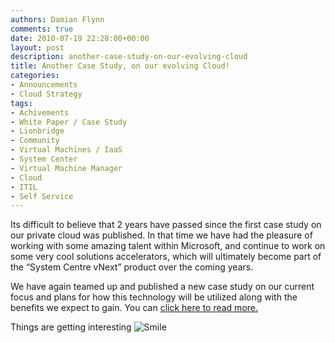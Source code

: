 ```yaml
---
authors: Damian Flynn
comments: true
date: 2010-07-19 22:28:00+00:00
layout: post
description: another-case-study-on-our-evolving-cloud
title: Another Case Study, on our evolving Cloud!
categories:
- Announcements
- Cloud Strategy
tags:
- Achivements
- White Paper / Case Study
- Lionbridge
- Community
- Virtual Machines / IaaS
- System Center
- Virtual Machine Manager
- Cloud
- ITIL
- Self Service
---
```


Its difficult to believe that 2 years have passed since the first case study on our private cloud was published. In that time we have had the pleasure of working with some amazing talent within Microsoft, and continue to work on some very cool solutions accelerators, which will ultimately become part of the “System Centre vNext” product over the coming years.

We have again teamed up and published a new case study on our current focus and plans for how this technology will be utilized along with the benefits we expect to gain. You can [click here to read more.](http://www.microsoft.com/casestudies/Case_Study_Detail.aspx?CaseStudyID=4000007959)

Things are getting interesting ![Smile](/assets/posts/2010/09/wlEmoticonsmile.png)
